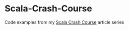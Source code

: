 # Scala-Crash-Course
Code examples from my <a href="http://blog.brakmic.com/scala-crash-course-part-1/" target="_blank">Scala Crash Course</a> article series
